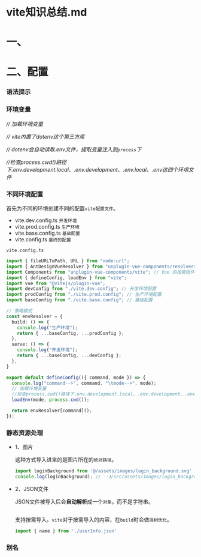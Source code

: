 # vite知识总结.md

# 一、

# 二、配置

### 语法提示

### 环境变量

 *// 加载环境变量*

 *// vite内置了dotenv这个第三方库*

 *// dotenv会自动读取.env文件，提取变量注入到`process`下*

 *//检查process.cwd()路径下.env.development.local、.env.development、.env.local、.env这四个环境文件*  

### 不同环境配置

首先为不同的环境创建不同的配置`vite配置文件`。

- vite.dev.config.ts	`开发环境`
- vite.prod.config.ts  `生产环境`
- vite.base.config.ts  `基础配置`
- vite.config.ts  `最终的配置`

`vite.config.ts`

```ts
import { fileURLToPath, URL } from "node:url";
import { AntDesignVueResolver } from "unplugin-vue-components/resolvers";
import Components from "unplugin-vue-components/vite"; // Vue 的按需组件自动导入。
import { defineConfig, loadEnv } from "vite";
import vue from "@vitejs/plugin-vue";
import devConfig from "./vite.dev.config"; // 开发环境配置
import prodConfig from "./vite.prod.config"; // 生产环境配置
import baseConfig from "./vite.base.config"; // 基础配置

// 策略模式
const envResolver = {
  build: () => {
    console.log("生产环境");
    return { ...baseConfig, ...prodConfig };
  },
  serve: () => {
    console.log("开发环境");
    return { ...baseConfig, ...devConfig };
  },
}

export default defineConfig(({ command, mode }) => {
  console.log("command-->", command, "\tmode-->", mode);
  // 加载环境变量
  //检查process.cwd()路径下.env.development.local、.env.development、.env.local、.env这四个环境文件
  loadEnv(mode, process.cwd());

  return envResolver[command]();
});

```

### 静态资源处理

- 1、图片

  这种方式导入进来的是图片所在的`绝对路径`。

  ```js
  import loginBackground from '@/assets/images/login_background.svg'
  console.log(loginBackground); // --》/src/assets/images/login_background.sv
  ```

- 2、JSON文件

  JSON文件被导入后会**自动解析**成一个`对象`，而不是字符串。

  ```js
  
  ```

  支持按需导入。`vite`对于按需导入的内容，在`build`时会做`摇树优化`。

  ```js
  import { name } from './userInfo.json'
  ```

### 别名





